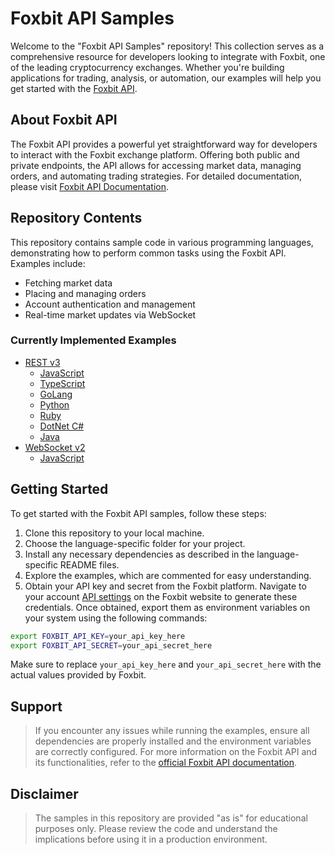 # Foxbit API Samples

Welcome to the "Foxbit API Samples" repository! This collection serves as a comprehensive resource for developers looking to integrate with Foxbit, one of the leading cryptocurrency exchanges. Whether you're building applications for trading, analysis, or automation, our examples will help you get started with the [Foxbit API](https://docs.foxbit.com.br/).

## About Foxbit API

The Foxbit API provides a powerful yet straightforward way for developers to interact with the Foxbit exchange platform. Offering both public and private endpoints, the API allows for accessing market data, managing orders, and automating trading strategies. For detailed documentation, please visit [Foxbit API Documentation](https://docs.foxbit.com.br/).

## Repository Contents

This repository contains sample code in various programming languages, demonstrating how to perform common tasks using the Foxbit API. Examples include:

- Fetching market data
- Placing and managing orders
- Account authentication and management
- Real-time market updates via WebSocket

### Currently Implemented Examples

- [REST v3](https://github.com/foxbit-group/foxbit-api-samples/tree/main/rest-v3)
    - [JavaScript](https://github.com/foxbit-group/foxbit-api-samples/tree/main/rest-v3/javascript)
    - [TypeScript](https://github.com/foxbit-group/foxbit-api-samples/tree/main/rest-v3/typescript)
    - [GoLang](https://github.com/foxbit-group/foxbit-api-samples/tree/main/rest-v3/go)
    - [Python](https://github.com/foxbit-group/foxbit-api-samples/tree/main/rest-v3/python)
    - [Ruby](https://github.com/foxbit-group/foxbit-api-samples/tree/main/rest-v3/ruby)
    - [DotNet C#](https://github.com/foxbit-group/foxbit-api-samples/tree/main/rest-v3/dotnet)
    - [Java](https://github.com/foxbit-group/foxbit-api-samples/tree/main/rest-v3/java)
- [WebSocket v2](https://github.com/foxbit-group/foxbit-api-samples/tree/main/websocket-v2)
    - [JavaScript](https://github.com/foxbit-group/foxbit-api-samples/tree/main/websocket-v2/javascript)

## Getting Started

To get started with the Foxbit API samples, follow these steps:

1. Clone this repository to your local machine.
2. Choose the language-specific folder for your project.
3. Install any necessary dependencies as described in the language-specific README files.
4. Explore the examples, which are commented for easy understanding.
5. Obtain your API key and secret from the Foxbit platform. Navigate to your account [API settings](https://app.foxbit.com.br/profile/api-key) on the Foxbit website to generate these credentials. Once obtained, export them as environment variables on your system using the following commands:

```bash
export FOXBIT_API_KEY=your_api_key_here
export FOXBIT_API_SECRET=your_api_secret_here
```

Make sure to replace `your_api_key_here` and `your_api_secret_here` with the actual values provided by Foxbit.

## Support

> If you encounter any issues while running the examples, ensure all dependencies are properly installed and the environment variables are correctly configured. For more information on the Foxbit API and its functionalities, refer to the [official Foxbit API documentation](https://docs.foxbit.com.br/).

## Disclaimer

> The samples in this repository are provided "as is" for educational purposes only. Please review the code and understand the implications before using it in a production environment.
